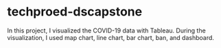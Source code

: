 
# techproed-dscapstone
In this project, I visualized the COVID-19 data with Tableau. During the visualization, I used map chart, line chart, bar chart, ban, and dashboard.
